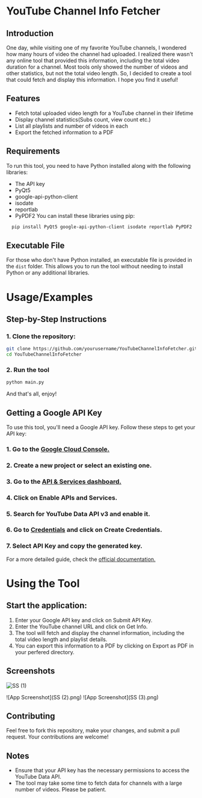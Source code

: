 
# YouTube Channel Info Fetcher



## Introduction

One day, while visiting one of my favorite YouTube channels, I wondered how many hours of video the channel had uploaded. I realized there wasn't any online tool that provided this information, including the total video duration for a channel. Most tools only showed the number of videos and other statistics, but not the total video length. So, I decided to create a tool that could fetch and display this information. I hope you find it useful!


## Features
- Fetch total uploaded video length for a YouTube channel in their lifetime
- Display channel statistics(Subs count, view count etc.)
- List all playlists and number of videos in each
- Export the fetched information to a PDF


## Requirements

To run this tool, you need to have Python installed along with the following libraries:

- The API key
- PyQt5
- google-api-python-client
- isodate
- reportlab
- PyPDF2
You can install these libraries using pip:
```bash
  pip install PyQt5 google-api-python-client isodate reportlab PyPDF2
```

## Executable File
For those who don't have Python installed, an executable file is provided in the `dist` folder. This allows you to run the tool without needing to install Python or any additional libraries.
# Usage/Examples
## Step-by-Step Instructions
### 1. Clone the repository:
```bash
git clone https://github.com/yourusername/YouTubeChannelInfoFetcher.git
cd YouTubeChannelInfoFetcher

```
### 2. Run the tool
```bash
python main.py
```
And that's all, enjoy!


## Getting a Google API Key
To use this tool, you'll need a Google API key. Follow these steps to get your API key:

### 1. Go to the [Google Cloud Console.](https://console.cloud.google.com/)
### 2. Create a new project or select an existing one.
### 3. Go to the [API & Services dashboard.](https://console.cloud.google.com/apis/dashboard)
### 4. Click on Enable APIs and Services.
### 5. Search for YouTube Data API v3 and enable it.
### 6. Go to [Credentials](https://console.cloud.google.com/apis/credentials) and click on Create Credentials.
### 7. Select API Key and copy the generated key.

For a more detailed guide, check the [official documentation.](https://developers.google.com/youtube/documentation)
# Using the Tool
## Start the application:
1. Enter your Google API key and click on Submit API Key.
2. Enter the YouTube channel URL and click on Get Info.
3. The tool will fetch and display the channel information, including the total video length and playlist details.
4. You can export this information to a PDF by clicking on Export as PDF in your perfered directory.
## Screenshots

![SS (1)](https://github.com/azwad-riyan/YouTube-Channel-Info-Fetcher/assets/112563850/2b081ae0-ef39-441d-a440-072ffd8c3700)

![App Screenshot](SS (2).png)
![App Screenshot](SS (3).png)

## Contributing

Feel free to fork this repository, make your changes, and submit a pull request. Your contributions are welcome!

## Notes
- Ensure that your API key has the necessary permissions to access the YouTube Data API.
- The tool may take some time to fetch data for channels with a large number of videos. Please be patient.
